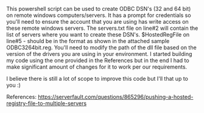 This powershell script can be used to create ODBC DSN's (32 and 64 bit) on remote windows computers/servers.
It has a prompt for credentials so you'll need to ensure the account that you are using has write access on these remote windows servers.
The servers.txt file on line#2 will contain the list of servers where you want to create these DSN's.
$HostedRegFile on line#5 - should be in the format as shown in the attached sample ODBC3264bit.reg. You'll need to modify the path of the dll file based on the version of the drivers you are using in your environment. I started building my code using the one provided in the References but in the end I had to make significant amount of changes for it to work per our requirements. 

I believe there is still a lot of scope to improve this code but I'll that up to you :)

References: https://serverfault.com/questions/865296/pushing-a-hosted-registry-file-to-multiple-servers
